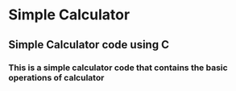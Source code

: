 # Simple Calculator
## Simple Calculator code using C
### This is a simple calculator code that contains the basic operations of calculator
